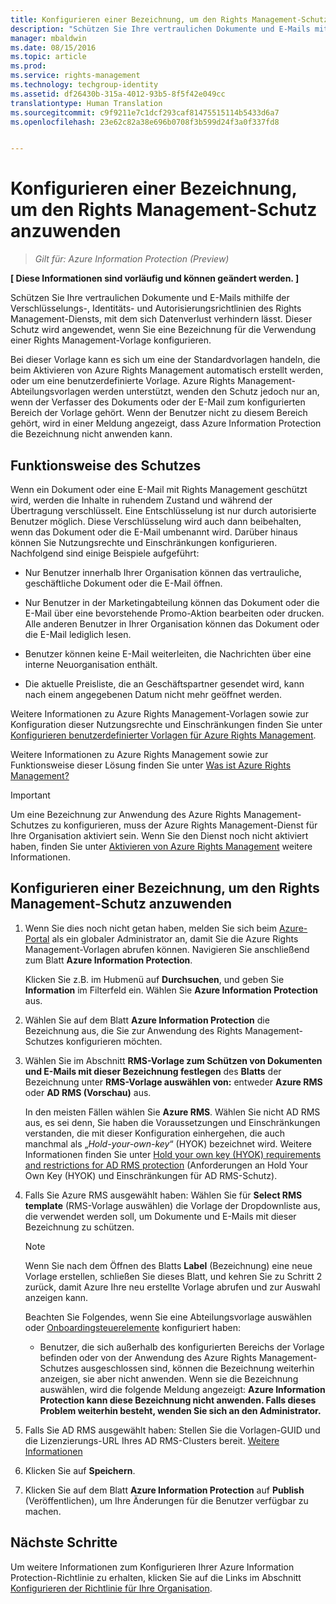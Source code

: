 ```yaml
---
title: Konfigurieren einer Bezeichnung, um den Rights Management-Schutz anzuwenden | Azure Rights Management
description: "Schützen Sie Ihre vertraulichen Dokumente und E-Mails mithilfe der Verschlüsselungs-, Identitäts- und Autorisierungsrichtlinien des Rights Management-Diensts, mit dem sich Datenverlust verhindern lässt. Dieser Schutz wird angewendet, wenn Sie eine Bezeichnung für die Verwendung einer Rights Management-Vorlage konfigurieren."
manager: mbaldwin
ms.date: 08/15/2016
ms.topic: article
ms.prod: 
ms.service: rights-management
ms.technology: techgroup-identity
ms.assetid: df26430b-315a-4012-93b5-8f5f42e049cc
translationtype: Human Translation
ms.sourcegitcommit: c9f9211e7c1dcf293caf81475515114b5433d6a7
ms.openlocfilehash: 23e62c82a38e696b0708f3b599d24f3a0f337fd8


---
```


# Konfigurieren einer Bezeichnung, um den Rights Management-Schutz anzuwenden

>*Gilt für: Azure Information Protection (Preview)*

**[ Diese Informationen sind vorläufig und können geändert werden. ]**

Schützen Sie Ihre vertraulichen Dokumente und E-Mails mithilfe der Verschlüsselungs-, Identitäts- und Autorisierungsrichtlinien des Rights Management-Diensts, mit dem sich Datenverlust verhindern lässt. Dieser Schutz wird angewendet, wenn Sie eine Bezeichnung für die Verwendung einer Rights Management-Vorlage konfigurieren. 

Bei dieser Vorlage kann es sich um eine der Standardvorlagen handeln, die beim Aktivieren von Azure Rights Management automatisch erstellt werden, oder um eine benutzerdefinierte Vorlage. Azure Rights Management-Abteilungsvorlagen werden unterstützt, wenden den Schutz jedoch nur an, wenn der Verfasser des Dokuments oder der E-Mail zum konfigurierten Bereich der Vorlage gehört. Wenn der Benutzer nicht zu diesem Bereich gehört, wird in einer Meldung angezeigt, dass Azure Information Protection die Bezeichnung nicht anwenden kann.

## Funktionsweise des Schutzes

Wenn ein Dokument oder eine E-Mail mit Rights Management geschützt wird, werden die Inhalte in ruhendem Zustand und während der Übertragung verschlüsselt. Eine Entschlüsselung ist nur durch autorisierte Benutzer möglich. Diese Verschlüsselung wird auch dann beibehalten, wenn das Dokument oder die E-Mail umbenannt wird. Darüber hinaus können Sie Nutzungsrechte und Einschränkungen konfigurieren. Nachfolgend sind einige Beispiele aufgeführt:

- Nur Benutzer innerhalb Ihrer Organisation können das vertrauliche, geschäftliche Dokument oder die E-Mail öffnen.

- Nur Benutzer in der Marketingabteilung können das Dokument oder die E-Mail über eine bevorstehende Promo-Aktion bearbeiten oder drucken. Alle anderen Benutzer in Ihrer Organisation können das Dokument oder die E-Mail lediglich lesen.

- Benutzer können keine E-Mail weiterleiten, die Nachrichten über eine interne Neuorganisation enthält.

- Die aktuelle Preisliste, die an Geschäftspartner gesendet wird, kann nach einem angegebenen Datum nicht mehr geöffnet werden.

Weitere Informationen zu Azure Rights Management-Vorlagen sowie zur Konfiguration dieser Nutzungsrechte und Einschränkungen finden Sie unter [Konfigurieren benutzerdefinierter Vorlagen für Azure Rights Management](../deploy-use/configure-custom-templates.md).

Weitere Informationen zu Azure Rights Management sowie zur Funktionsweise dieser Lösung finden Sie unter [Was ist Azure Rights Management?](../understand-explore/what-is-azure-rms.md)

> [!IMPORTANT]
> Um eine Bezeichnung zur Anwendung des Azure Rights Management-Schutzes zu konfigurieren, muss der Azure Rights Management-Dienst für Ihre Organisation aktiviert sein. Wenn Sie den Dienst noch nicht aktiviert haben, finden Sie unter [Aktivieren von Azure Rights Management](../deploy-use/activate-service.md) weitere Informationen.


## Konfigurieren einer Bezeichnung, um den Rights Management-Schutz anzuwenden

1. Wenn Sie dies noch nicht getan haben, melden Sie sich beim [Azure-Portal](https://portal.azure.com) als ein globaler Administrator an, damit Sie die Azure Rights Management-Vorlagen abrufen können. Navigieren Sie anschließend zum Blatt **Azure Information Protection**. 

    Klicken Sie z.B. im Hubmenü auf **Durchsuchen**, und geben Sie **Information** im Filterfeld ein. Wählen Sie **Azure Information Protection** aus.

2. Wählen Sie auf dem Blatt **Azure Information Protection** die Bezeichnung aus, die Sie zur Anwendung des Rights Management-Schutzes konfigurieren möchten.

3. Wählen Sie im Abschnitt **RMS-Vorlage zum Schützen von Dokumenten und E-Mails mit dieser Bezeichnung festlegen** des **Blatts** der Bezeichnung unter **RMS-Vorlage auswählen von:** entweder **Azure RMS** oder **AD RMS (Vorschau)** aus.
    
    In den meisten Fällen wählen Sie **Azure RMS**. Wählen Sie nicht AD RMS aus, es sei denn, Sie haben die Voraussetzungen und Einschränkungen verstanden, die mit dieser Konfiguration einhergehen, die auch manchmal als „*Hold-your-own-key*“ (HYOK) bezeichnet wird. Weitere Informationen finden Sie unter [Hold your own key (HYOK) requirements and restrictions for AD RMS protection](configure-adrms-restrictions.md) (Anforderungen an Hold Your Own Key (HYOK) und Einschränkungen für AD RMS-Schutz).
    
4. Falls Sie Azure RMS ausgewählt haben: Wählen Sie für **Select RMS template** (RMS-Vorlage auswählen) die Vorlage der Dropdownliste aus, die verwendet werden soll, um Dokumente und E-Mails mit dieser Bezeichnung zu schützen.

    > [!NOTE] 
    > Wenn Sie nach dem Öffnen des Blatts **Label** (Bezeichnung) eine neue Vorlage erstellen, schließen Sie dieses Blatt, und kehren Sie zu Schritt 2 zurück, damit Azure Ihre neu erstellte Vorlage abrufen und zur Auswahl anzeigen kann.
    
    Beachten Sie Folgendes, wenn Sie eine Abteilungsvorlage auswählen oder [Onboardingsteuerelemente](../deploy-use/activate-service.md#configuring-onboarding-controls-for-a-phased-deployment) konfiguriert haben:
    
    - Benutzer, die sich außerhalb des konfigurierten Bereichs der Vorlage befinden oder von der Anwendung des Azure Rights Management-Schutzes ausgeschlossen sind, können die Bezeichnung weiterhin anzeigen, sie aber nicht anwenden. Wenn sie die Bezeichnung auswählen, wird die folgende Meldung angezeigt: **Azure Information Protection kann diese Bezeichnung nicht anwenden. Falls dieses Problem weiterhin besteht, wenden Sie sich an den Administrator.**
    
5. Falls Sie AD RMS ausgewählt haben: Stellen Sie die Vorlagen-GUID und die Lizenzierungs-URL Ihres AD RMS-Clusters bereit. [Weitere Informationen](configure-adrms-restrictions.md#locating-the-information-to-specify-ad-rms-protection-with-an-azure-information-protection-label)

6. Klicken Sie auf **Speichern**.

7. Klicken Sie auf dem Blatt **Azure Information Protection** auf **Publish** (Veröffentlichen), um Ihre Änderungen für die Benutzer verfügbar zu machen.

## Nächste Schritte

Um weitere Informationen zum Konfigurieren Ihrer Azure Information Protection-Richtlinie zu erhalten, klicken Sie auf die Links im Abschnitt [Konfigurieren der Richtlinie für Ihre Organisation](configure-policy.md#configuring-your-organization-s-policy).  



<!--HONumber=Aug16_HO4-->


